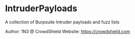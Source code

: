 # IntruderPayloads
A collection of Burpsuite Intruder payloads and fuzz lists

Author: 1N3 @ CrowdShield
Website: https://crowdshield.com
